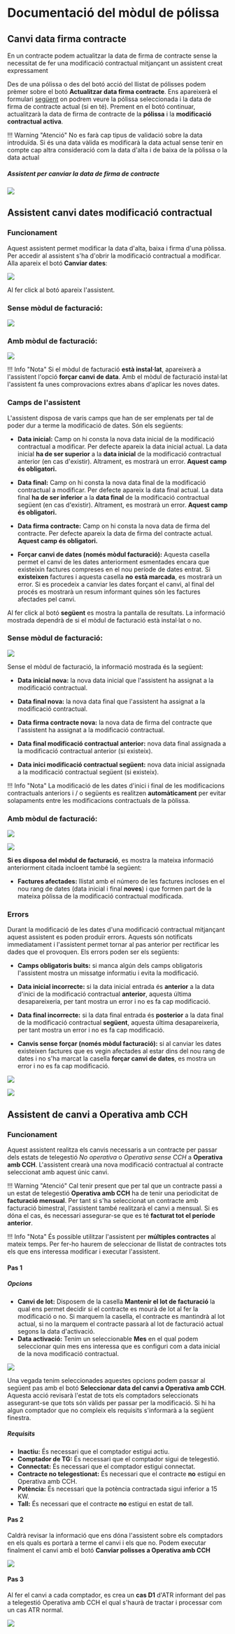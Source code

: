 # Documentació del mòdul de pólissa

## Canvi data firma contracte

En un contracte podem actualitzar la data de firma de contracte sense la
necessitat de fer una modificació contractual mitjançant un assistent creat
expressament

Des de una pólissa o des del botó acció del llistat de pólisses podem prèmer
sobre el botó **Actualitzar data firma contracte**. Ens apareixerà el formulari
[següent](#assistent-per-canviar-la-data-de-firma-de-contracte)
on podrem veure la pólissa seleccionada i la data de firma de contracte actual
(si en té). Prement en el botó continuar, actualitzarà la data de firma de
contracte de la **pólissa** i la **modificació contractual activa**.

!!! Warning "Atenció"
    No es farà cap tipus de validació sobre la data introduïda. Si és una data
    vàlida es modificarà la data actual sense tenir en compte cap altra
    consideració com la data d'alta i de baixa de la pòlissa o la data actual

##### Assistent per canviar la data de firma de contracte

![](_static/polizas/WizardDataFirmaContracte.png)

## Assistent canvi dates modificació contractual

### Funcionament

Aquest assistent permet modificar la data d'alta, baixa i firma d'una pòlissa.
Per accedir al assistent s'ha d'obrir la modificació contractual a modificar.
Alla apareix el botó **Canviar dates**:

![](_static/polizas/boto_canviar_dates.png)

Al fer click al botó apareix l'assistent.

### Sense mòdul de facturació:

![](_static/polizas/assistent_modcon_1_no_fact.png)

### Amb mòdul de facturació:

![](_static/polizas/assistent_modcon_1.png)

!!! Info "Nota"
    Si el mòdul de facturació **està instal·lat**, apareixerà a l'assistent
    l'opció **forçar canvi de data**.
    Amb el mòdul de facturació instal·lat l'assistent fa unes comprovacions
    extres abans d'aplicar les noves dates.

### Camps de l'assistent

L'assistent disposa de varis camps que han de ser emplenats per tal de poder
dur a terme la modificació de dates. Són els següents:

* **Data inicial:** Camp on hi consta la nova data inicial de la modificació
  contractual a modificar. Per defecte apareix la data inicial actual. La data
  inicial **ha de ser superior** a la **data inicial** de la modificació
  contractual anterior (en cas d'existir). Altrament, es mostrarà un error.
  **Aquest camp és obligatori.**


* **Data final:** Camp on hi consta la nova data final de la modificació
  contractual a modificar. Per defecte apareix la data final actual. La data
  final **ha de ser inferior** a la **data final** de la modificació
  contractual següent (en cas d'existir). Altrament, es mostrarà un error.
  **Aquest camp és obligatori.**


* **Data firma contracte:** Camp on hi consta la nova data de firma del
  contracte. Per defecte apareix la data de firma del contracte actual.
  **Aquest camp és obligatori.**


* **Forçar canvi de dates (només mòdul facturació):** Aquesta casella permet
  el canvi de les dates anteriorment esmentades encara que existeixin factures
  compreses en el nou període de dates entrat. Si **existeixen** factures i
  aquesta casella **no** **està marcada**, es mostrarà un error. Si es
  procedeix a canviar les dates forçant el canvi, al final del procés es
  mostrarà un resum informant quines són les factures afectades pel canvi.

Al fer click al botó **següent** es mostra la pantalla de resultats.
La informació mostrada dependrà de si el mòdul de facturació està instal·lat
o no.

### Sense mòdul de facturació:

![](_static/polizas/assistent_info_1_no_fact.png)

Sense el mòdul de facturació, la informació mostrada és la següent:

* **Data inicial nova:** la nova data inicial que l'assistent ha assignat a
  la modificació contractual.

* **Data final nova:** la nova data final que l'assistent ha assignat a la
  modificació contractual.

* **Data firma contracte nova:** la nova data de firma del contracte que
  l'assistent ha assignat a la modificació contractual.

* **Data final modificació contractual anterior:** nova data final assignada a
  la modificació contractual anterior (si existeix).

* **Data inici modificació contractual següent:** nova data inicial assignada a
  la modificació contractual següent (si existeix).

!!! Info "Nota"
    La modificació de les dates d'inici i final de les modificacions
    contractuals anteriors i / o següents es realitzen **automàticament** per
    evitar solapaments entre les modificacions contractuals de la pòlissa.

### Amb mòdul de facturació:

![](_static/polizas/assistent_info_1.png)

![](_static/polizas/assistent_info_2.png)

**Si es disposa del mòdul de facturació**, es mostra la mateixa informació
anteriorment citada incloent també la següent:

* **Factures afectades:** llistat amb el número de
  les factures incloses en el nou rang de dates (data inicial i final
  **noves**) i que formen part de la mateixa pòlissa de la modificació
  contractual modificada.

### Errors

Durant la modificació de les dates d'una modificació contractual mitjançant
aquest assistent es poden produïr errors. Aquests són notificats immediatament
i l'assistent permet tornar al pas anterior per rectificar les dades que el
provoquen. Els errors poden ser els següents:

* **Camps obligatoris buits:** si manca algún dels camps obligatoris
  l'assistent mostra un missatge informatiu i evita la modificació.

* **Data inicial incorrecte:** si la data inicial entrada és **anterior** a la
  data d'inici de la modificació contractual **anterior**, aquesta última
  desapareixeria, per tant mostra un error i no es fa cap modificació.

* **Data final incorrecte:** si la data final entrada és **posterior** a la
  data final de la modificació contractual **següent**, aquesta última
  desapareixeria, per tant mostra un error i no es fa cap modificació.

* **Canvis sense forçar (només mòdul facturació):** si al canviar les dates
  existeixen factures que es vegin afectades al estar dins del nou rang de
  dates i no s'ha marcat la casella **forçar canvi de dates**, es mostra un
  error i no es fa cap modificació.

![](_static/polizas/error_1.png)

![](_static/polizas/error_2.png)

## Assistent de canvi a Operativa amb CCH

### Funcionament

Aquest assistent realitza els canvis necessaris a un contracte per passar dels
estats de telegestió _No operativa_ o _Operativa sense CCH_ a **Operativa
amb CCH**.
L'assistent crearà una nova modificació contractual al contracte seleccionat amb
aquest únic canvi.

!!! Warning "Atenció"
    Cal tenir present que per tal que un contracte passi a un estat de telegestió
    **Operativa amb CCH** ha de tenir una periodicitat de **facturació mensual**. Per tant
    si s'ha seleccionat un contracte amb facturació bimestral, l'assistent també
    realitzarà el canvi a mensual. Si es dóna el cas, és necessari assegurar-se que
    es té **facturat tot el període anterior**.

!!! Info "Nota"
    És possible utilitzar l'assistent per **múltiples contractes** al mateix temps. Per
    fer-ho haurem de seleccionar de llistat de contractes tots els que ens interessa
    modificar i executar l'assistent.

#### Pas 1

##### Opcions

* **Canvi de lot:** Disposem de la casella **Mantenir el lot de facturació** la qual ens
  permet decidir si el contracte es mourà de lot al fer la modificació o no. Si marquem
  la casella, el contracte es mantindrà al lot actual, si no la marquem el contracte
  passarà al lot de facturació actual segons la data d'activació.
* **Data activació:** Tenim un seleccionable **Mes** en el qual podem seleccionar quin
  mes ens interessa que es configuri com a data inicial de la nova modificació contractual.

![](_static/polizas/WizardCambioOperativaConCCH.png)

Una vegada tenim seleccionades aquestes opcions podem passar al següent pas amb el
botó **Seleccionar data del canvi a Operativa amb CCH**. Aquesta acció revisarà l'estat
de tots els comptadors seleccionats assegurant-se que tots són vàlids per passar per la
modificació. Si hi ha algun comptador que no compleix els requisits s'informarà a la
següent finestra.

##### Requisits

* **Inactiu:** És necessari que el comptador estigui actiu.
* **Comptador de TG:** És necessari que el comptador sigui de telegestió.
* **Connectat:** És necessari que el comptador estigui connectat.
* **Contracte no telegestionat:** És necessari que el contracte **no** estigui en Operativa
  amb CCH.
* **Potència:** És necessari que la potència contractada sigui inferior a 15 KW.
* **Tall:** És necessari que el contracte **no** estigui en estat de tall.

#### Pas 2

Caldrà revisar la informació que ens dóna l'assistent sobre els comptadors en els quals
es portarà a terme el canvi i els que no. Podem executar finalment el canvi amb el botó
**Canviar polisses a Operativa amb CCH**

![](_static/polizas/Wizard2CambioOperativaConCCH.png)

#### Pas 3

Al fer el canvi a cada comptador, es crea un **cas D1** d'ATR informant del pas a telegestió
Operativa amb CCH el qual s'haurà de tractar i processar com un cas ATR normal.

![](_static/polizas/Wizard3CambioOperativaConCCH.png)
